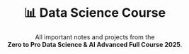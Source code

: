 <h1 align="center">📊 Data Science Course</h1>

<p align="center">
  All important notes and projects from the <br>
  <strong>Zero to Pro Data Science & AI Advanced Full Course 2025</strong>.
</p>

